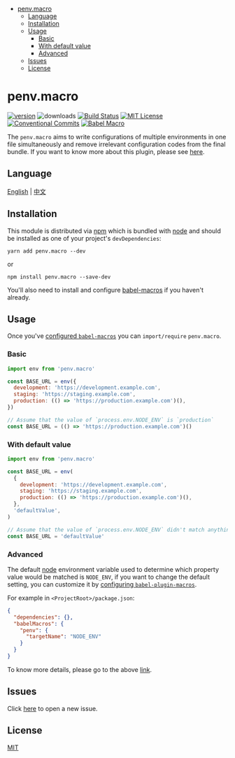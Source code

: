 <!-- START doctoc generated TOC please keep comment here to allow auto update -->
<!-- DON'T EDIT THIS SECTION, INSTEAD RE-RUN doctoc TO UPDATE -->

- [penv.macro](#penvmacro)
  - [Language](#language)
  - [Installation](#installation)
  - [Usage](#usage)
    - [Basic](#basic)
    - [With default value](#with-default-value)
    - [Advanced](#advanced)
  - [Issues](#issues)
  - [License](#license)

<!-- END doctoc generated TOC please keep comment here to allow auto update -->

# penv.macro

[![version][version-badge]][package]
![downloads][downloads-badge]
[![Build Status][travis-svg]][travis-repo]
[![MIT License][license-badge]][license]
[![Conventional Commits](https://img.shields.io/badge/Conventional%20Commits-1.0.0-yellow.svg?style=flat-square)](https://conventionalcommits.org)
[![Babel Macro](https://img.shields.io/badge/babel--macro-%F0%9F%8E%A3-f5da55.svg?style=flat-square)](https://github.com/kentcdodds/babel-plugin-macros)

The `penv.macro` aims to write configurations of multiple environments in one
file simultaneously and remove irrelevant configuration codes from the final bundle. If you want to know more about this plugin, please see [here](DETAILS.md).

## Language

[English](#) | [中文](README.zh-CN.md)

## Installation

This module is distributed via [npm](https://www.npmjs.com/) which is bundled with [node](https://nodejs.org/en/) and should be installed as one of your project's `devDependencies`:

```shell
yarn add penv.macro --dev
```

or

```shell
npm install penv.macro --save-dev
```

You'll also need to install and configure [babel-macros](https://github.com/kentcdodds/babel-plugin-macros) if you haven't already.

## Usage

Once you've [configured `babel-macros`](https://github.com/kentcdodds/babel-plugin-macros/blob/master/other/docs/user.md) you can `import/require` `penv.macro`.

### Basic

```javascript
import env from 'penv.macro'

const BASE_URL = env({
  development: 'https://development.example.com',
  staging: 'https://staging.example.com',
  production: (() => 'https://production.example.com')(),
})

// Assume that the value of `process.env.NODE_ENV` is `production`
const BASE_URL = (() => 'https://production.example.com')()
```

### With default value

```javascript
import env from 'penv.macro'

const BASE_URL = env(
  {
    development: 'https://development.example.com',
    staging: 'https://staging.example.com',
    production: (() => 'https://production.example.com')(),
  },
  'defaultValue',
)

// Assume that the value of `process.env.NODE_ENV` didn't match anything
const BASE_URL = 'defaultValue'
```

### Advanced

The default [node](https://nodejs.org/en/) environment variable used to determine which property value would
be matched is `NODE_ENV`, if you want to change the default setting, you can customize
it by [configuring `babel-plugin-macros`](https://github.com/kentcdodds/babel-plugin-macros/blob/master/other/docs/author.md#config-experimental).

For example in `<ProjectRoot>/package.json`:

```json
{
  "dependencies": {},
  "babelMacros": {
    "penv": {
      "targetName": "NODE_ENV"
    }
  }
}
```

To know more details, please go to the above [link](https://github.com/kentcdodds/babel-plugin-macros/blob/master/other/docs/author.md#config-experimental).

## Issues

Click [here](https://github.com/chengjianhua/penv.macro/issues/new) to open a new issue.

## License

[MIT](https://github.com/chengjianhua/penv.macro/blob/master/LICENSE)

[npm]: https://www.npmjs.com/
[version-badge]: https://img.shields.io/npm/v/penv.macro.svg?style=flat-square
[package]: https://www.npmjs.com/package/penv.macro
[downloads-badge]: https://img.shields.io/npm/dm/penv.macro.svg?style=flat-square
[travis-svg]: https://travis-ci.org/chengjianhua/penv.macro.svg?style=flat-square&branch=master
[travis-repo]: https://travis-ci.org/chengjianhua/penv.macro
[npmcharts]: http://npmcharts.com/compare/penv.macro
[license-badge]: https://img.shields.io/npm/l/penv.macro.svg?style=flat-square
[license]: https://github.com/chengjianhua/penv.macro/blob/master/LICENSE
